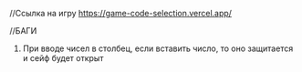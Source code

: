 //Ссылка на игру
https://game-code-selection.vercel.app/

//БАГИ

1. При вводе чисел в столбец, если вставить число, то оно защитается и сейф будет открыт